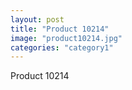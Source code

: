 ```yaml
---
layout: post
title: "Product 10214"
image: "product10214.jpg"
categories: "category1"
---
```

Product 10214
